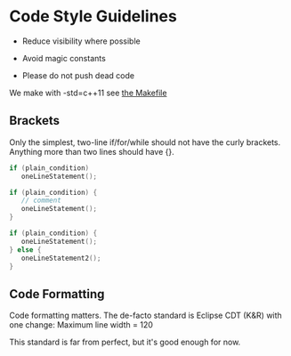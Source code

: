 # Code Style Guidelines

* Reduce visibility where possible

* Avoid magic constants

* Please do not push dead code

We make with -std=c++11 see [the Makefile](https://github.com/gerefi/gerefi/blob/master/firmware/Makefile)

## Brackets

Only the simplest, two-line if/for/while should not have the curly brackets. Anything more than two lines should have {}.

```c
if (plain_condition)
   oneLineStatement();

if (plain_condition) {
   // comment
   oneLineStatement();
}

if (plain_condition) {
   oneLineStatement();
} else {
   oneLineStatement2();
}
```

## Code Formatting

Code formatting matters. The de-facto standard is Eclipse CDT (K&R) with one change: Maximum line width = 120

This standard is far from perfect, but it's good enough for now.
